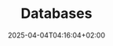 ---
weight: 999
title: "Databases"
description: "[MySQL-MariaDB](./databases/mysql-mariadb) • [NoSQL](./databases/nosql) • [PostgreSQL](./databases/postgresql)"
icon: "scylladb"
icontype: "simple"
date: "2025-04-04T04:16:04+02:00"
lastmod: "2025-04-04T04:16:04+02:00"
toc: true
---